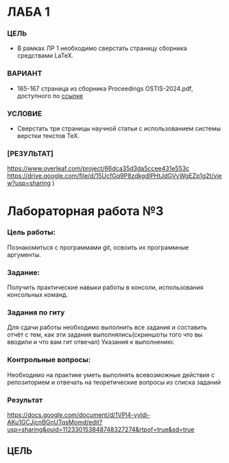# ЛАБА 1

### ЦЕЛЬ

- В рамках ЛР 1 необходимо сверстать страницу сборника средствами LaTeX.

### ВАРИАНТ

- 165-167 страница из сборника Proceedings OSTIS-2024.pdf, доступного по [ссылке](https://proc.ostis.net/proc/Proceedings%20OSTIS-2024.pdf)

### УСЛОВИЕ

- Сверстать три страницы научной статьи с использованием системы верстки текстов TeX.

### [РЕЗУЛЬТАТ]
https://www.overleaf.com/project/66dca35d3da5ccee431e553c
https://drive.google.com/file/d/15UcfGq9P8zdkgdlPHtJdGVvWgEZp1g2t/view?usp=sharing
)

# Лабораторная работа №3
### Цель работы:
Познакомиться с программами git, освоить их программные аргументы.
### Задание:
Получить практические навыки работы в консоли, использования консольных команд.
### Задания по гиту
Для сдачи работы необходимо выполнить все задания и составить отчёт с тем, как эти задания выполнялись(скриншоты того что вы вводили и что вам гит отвечал)
Указания к выполнению:

### Контрольные вопросы:
Необходимо на практике уметь выполнять всевозможные действия с репозиторием и отвечать на теоретические вопросы из списка заданий
### Результат  
https://docs.google.com/document/d/1VPl4-vyldi-AKu1GCJjcnBGnUTqsMomd/edit?usp=sharing&ouid=112330153848748327274&rtpof=true&sd=true
## ЦЕЛЬ
